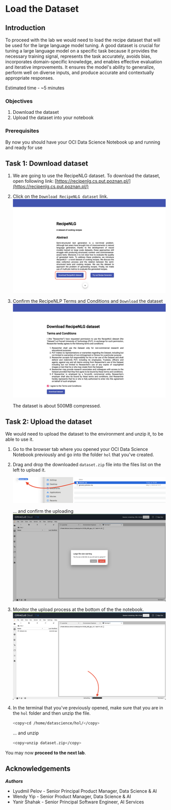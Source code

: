 # Load the Dataset

## Introduction

To proceed with the lab we would need to load the recipe dataset that will be used for the large language model tuning. A good dataset is crucial for tuning a large language model on a specific task because it provides the necessary training signal, represents the task accurately, avoids bias, incorporates domain-specific knowledge, and enables effective evaluation and iterative improvements. It ensures the model's ability to generalize, perform well on diverse inputs, and produce accurate and contextually appropriate responses.

Estimated time - ~5 minutes

### Objectives

1. Download the dataset
2. Upload the dataset into your notebook

### Prerequisites

By now you should have your OCI Data Science Notebook up and running and ready for use

## Task 1: Download dataset

1. We are going to use the RecipeNLG dataset. To download the dataset, open following link: [https://recipenlg.cs.put.poznan.pl/](https://recipenlg.cs.put.poznan.pl/)

1. Click on the `Download RecipeNLG dataset` link.
   ![recipes-nlg](images/recipe-nlg.png)

1. Confirm the RecipeNLP Terms and Conditions and `Download` the dataset
   ![recipes-nlg](images/recipenlg-download.png)

   The dataset is about 500MB compressed.

## Task 2: Upload the dataset

We would need to upload the dataset to the environment and unzip it, to be able to use it.

1. Go to the browser tab where you opened your OCI Data Science Notebook previously and go into the folder `hol` that you've created.

1. Drag and drop the downloaded `dataset.zip` file into the files list on the left to upload it.

    ![upload-dataset](images/drag-drop-dataset.png)

    ... and confirm the uploading
    ![confirm-upload](images/nb-confirm-upload.png)

1. Monitor the upload process at the bottom of the the notebook.
    ![monitor-upload-process](images/nb-monitor-upload.png)

1. In the terminal that you've previously opened, make sure that you are in the `hol` folder and then unzip the file.

    ```bash
    <copy>cd /home/datascience/hol/</copy>
    ```

    ... and unzip

    ```bash
    <copy>unzip dataset.zip</copy>
    ```

You may now **proceed to the next lab**.

## **Acknowledgements**

***Authors***

- Lyudmil Pelov - Senior Principal Product Manager, Data Science & AI
- Wendy Yip - Senior Product Manager, Data Science & AI
- Yanir Shahak - Senior Principal Software Engineer, AI Services
